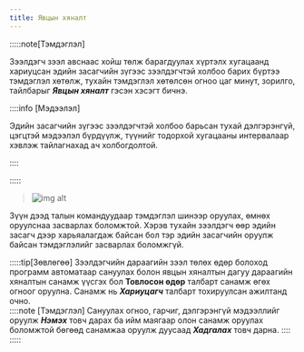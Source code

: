 ```yaml
---
title: Явцын хяналт
---	
```


:::::note[Тэмдэглэл]

Зээлдэгч зээл авснаас хойш төлж барагдуулах хүртэлх хугацаанд хариуцсан эдийн засагчийн зүгээс зээлдэгчтэй холбоо барих бүртээ тэмдэглэл хөтөлж, тухайн тэмдэглэл хөтөлсөн огноо цаг минут, зорилго, тайлбарыг _**Явцын хяналт**_ гэсэн хэсэгт бичнэ. 

::::info [Мэдээлэл]

Эдийн засагчийн зүгээс зээлдэгчтэй холбоо барьсан тухай дэлгэрэнгүй, цэгцтэй мэдээлэл бүрдүүлж, түүнийг тодорхой хугацааны интервалаар хэвлэж тайлагнахад ач холбогдолтой.

::::

:::::
 
>![img alt](/img/hynalt.png)
>
Зүүн дээд талын командуудаар тэмдэглэл шинээр оруулах, өмнөх оруулснаа засварлах боломжтой. Хэрэв тухайн зээлдэгч өөр эдийн засагч дээр харьяалагдаж байсан бол тэр эдийн засагчийн оруулж байсан тэмдэглэлийг засварлах боломжгүй. 



:::::tip[Зөвлөгөө]
Зээлдэгчийн дараагийн зээл төлөх өдөр болоход программ автоматаар сануулах болон явцын хяналтын дагуу дараагийн хяналтын санамж үүсгэх бол **Товлосон өдөр** талбарт санамж өгөх огноог оруулна. Санамж нь _**Хариуцагч**_ талбарт тохируулсан ажилтанд очно.  
::::note [Тэмдэглэл]
Сануулах огноо, гарчиг, дэлгэрэнгүй мэдээллийг оруулж _**Нэмэх**_ товч дарах ба ийм маягаар олон санамж оруулах боломжтой бөгөөд санамжаа оруулж дуусаад _**Хадгалах**_ товч дарна.
::::
::::: 


